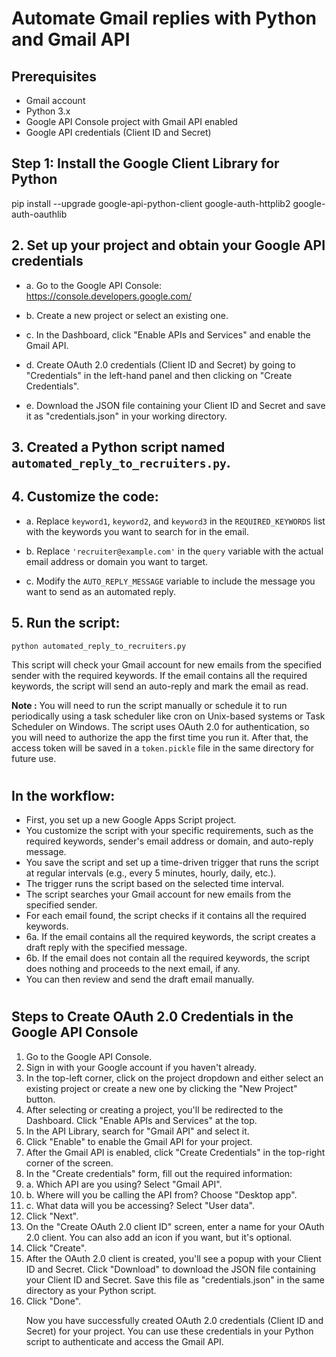 # Automate Gmail replies with Python and Gmail API

## Prerequisites

- Gmail account
- Python 3.x
- Google API Console project with Gmail API enabled
- Google API credentials (Client ID and Secret)

## Step 1: Install the Google Client Library for Python

pip install --upgrade google-api-python-client google-auth-httplib2 google-auth-oauthlib

## 2. Set up your project and obtain your Google API credentials

- a. Go to the Google API Console: https://console.developers.google.com/

- b. Create a new project or select an existing one.

- c. In the Dashboard, click "Enable APIs and Services" and enable the Gmail API.

- d. Create OAuth 2.0 credentials (Client ID and Secret) by going to "Credentials" in the left-hand panel and then clicking on "Create Credentials".

- e. Download the JSON file containing your Client ID and Secret and save it as "credentials.json" in your working directory.

## 3. Created a Python script named `automated_reply_to_recruiters.py`.

## 4. Customize the code:

- a. Replace `keyword1`, `keyword2`, and `keyword3` in the `REQUIRED_KEYWORDS` list with the keywords you want to search for in the email.

- b. Replace `'recruiter@example.com'` in the `query` variable with the actual email address or domain you want to target.

- c. Modify the `AUTO_REPLY_MESSAGE` variable to include the message you want to send as an automated reply.

## 5. Run the script:

`python automated_reply_to_recruiters.py`

This script will check your Gmail account for new emails from the specified sender with the required keywords. If the email contains all the required keywords, the script will send an auto-reply and mark the email as read.

<strong>Note :</strong> You will need to run the script manually or schedule it to run periodically using a task scheduler like cron on Unix-based systems or Task Scheduler on Windows. The script uses OAuth 2.0 for authentication, so you will need to authorize the app the first time you run it. After that, the access token will be saved in a `token.pickle` file in the same directory for future use.

#

## In the workflow:

- First, you set up a new Google Apps Script project.
- You customize the script with your specific requirements, such as the required keywords, sender's email address or domain, and auto-reply message.
- You save the script and set up a time-driven trigger that runs the script at regular intervals (e.g., every 5 minutes, hourly, daily, etc.).
- The trigger runs the script based on the selected time interval.
- The script searches your Gmail account for new emails from the specified sender.
- For each email found, the script checks if it contains all the required keywords.
- 6a. If the email contains all the required keywords, the script creates a draft reply with the specified message.
- 6b. If the email does not contain all the required keywords, the script does nothing and proceeds to the next email, if any.
- You can then review and send the draft email manually.

#

## Steps to Create OAuth 2.0 Credentials in the Google API Console

<ol>
 <li>Go to the Google API Console.</li>
 <li>Sign in with your Google account if you haven't already.</li>
 <li>In the top-left corner, click on the project dropdown and either select an existing project or create a new one by clicking the "New Project" button.</li>
 <li>After selecting or creating a project, you'll be redirected to the Dashboard. Click "Enable APIs and Services" at the top.</li>
 <li>In the API Library, search for "Gmail API" and select it.</li>
 <li>Click "Enable" to enable the Gmail API for your project.</li>
 <li>After the Gmail API is enabled, click "Create Credentials" in the top-right corner of the screen.</li>
 <li>In the "Create credentials" form, fill out the required information:
 <li>a. Which API are you using? Select "Gmail API".</li>
 <li>b. Where will you be calling the API from? Choose "Desktop app".</li>
 <li>c. What data will you be accessing? Select "User data".</li>
 <li>Click "Next".</li>
 <li>On the "Create OAuth 2.0 client ID" screen, enter a name for your OAuth 2.0 client. You can also add an icon if you want, but it's optional.</li>
 <li>Click "Create".</li>
 <li>After the OAuth 2.0 client is created, you'll see a popup with your Client ID and Secret. Click "Download" to download the JSON file containing your Client ID and Secret. Save this file as "credentials.json" in the same directory as your Python script.</li>
 <li>Click "Done".</li>

Now you have successfully created OAuth 2.0 credentials (Client ID and Secret) for your project. You can use these credentials in your Python script to authenticate and access the Gmail API.

</ol>
